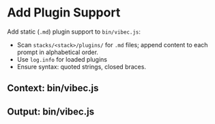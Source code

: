 # Add Plugin Support

Add static (`.md`) plugin support to `bin/vibec.js`:
- Scan `stacks/<stack>/plugins/` for `.md` files; append content to each prompt in alphabetical order.
- Use `log.info` for loaded plugins
- Ensure syntax: quoted strings, closed braces.

## Context: bin/vibec.js
## Output: bin/vibec.js
